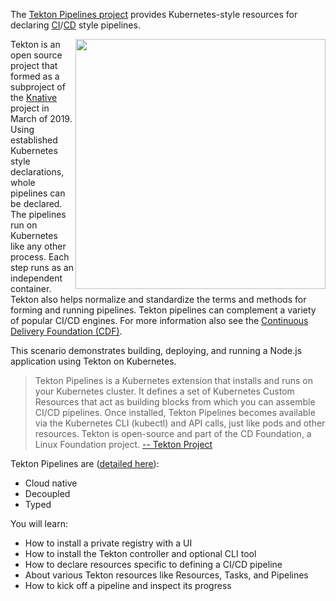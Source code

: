 The [Tekton Pipelines project](https://tekton.dev/) provides Kubernetes-style resources for declaring [CI](https://martinfowler.com/articles/continuousIntegration.html)/[CD](https://martinfowler.com/bliki/ContinuousDelivery.html) style pipelines.

<img align="right" src="./tekton/assets/tekton.png" width="400">

Tekton is an open source project that formed as a subproject of the [Knative](https://knative.dev/) project in March of 2019. Using established Kubernetes style declarations, whole pipelines can be declared. The pipelines run on Kubernetes like any other process. Each step runs as an independent container. Tekton also helps normalize and standardize the terms and methods for forming and running pipelines. Tekton pipelines can complement a variety of popular CI/CD engines. For more information also see the [Continuous Delivery Foundation (CDF)](https://cd.foundation/).

This scenario demonstrates building, deploying, and running a Node.js application using Tekton on Kubernetes.

> Tekton Pipelines is a Kubernetes extension that installs and runs on your Kubernetes cluster. It defines a set of Kubernetes Custom Resources that act as building blocks from which you can assemble CI/CD pipelines. Once installed, Tekton Pipelines becomes available via the Kubernetes CLI (kubectl) and API calls, just like pods and other resources. Tekton is open-source and part of the CD Foundation, a Linux Foundation project.
> [-- Tekton Project](https://tekton.dev/)

Tekton Pipelines are ([detailed here](https://github.com/tektoncd/pipeline/blob/master/README.md)):

- Cloud native
- Decoupled
- Typed

You will learn:

- How to install a private registry with a UI
- How to install the Tekton controller and optional CLI tool
- How to declare resources specific to defining a CI/CD pipeline
- About various Tekton resources like Resources, Tasks, and Pipelines
- How to kick off a pipeline and inspect its progress
